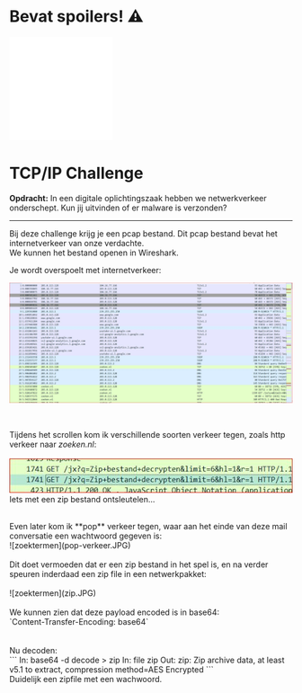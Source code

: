 # **Bevat spoilers!** ⚠️ 

![tcpip-logo](tcpipsvg.svg) 
# TCP/IP Challenge 

**Opdracht:**
In een digitale oplichtingszaak hebben we netwerkverkeer onderschept. Kun jij uitvinden of er malware is verzonden?

<hr>

Bij deze challenge krijg je een pcap bestand. Dit pcap bestand bevat het internetverkeer van onze verdachte.<br> We kunnen het bestand openen in Wireshark.
<br>

Je wordt overspoelt met internetverkeer:
<br>

![netwerk-dump](wireshark.JPG) 

<br>

Tijdens het scrollen kom ik verschillende soorten verkeer tegen, zoals http verkeer naar *zoeken.nl*:
<br><br>
![zoektermen](zoektermen.JPG) 
<br>
Iets met een zip bestand ontsleutelen...
<br> 

<br>
Even later kom ik **pop** verkeer tegen, waar aan het einde van deze mail conversatie een wachtwoord gegeven is:
<br>
![zoektermen](pop-verkeer.JPG) 
<br><br>
Dit doet vermoeden dat er een zip bestand in het spel is, en na verder speuren inderdaad een zip file in een netwerkpakket:
<br><br>
![zoektermen](zip.JPG) 
<br><br>
We kunnen zien dat deze payload encoded is in base64:
<br>
`Content-Transfer-Encoding: base64`
<br><br><br>
Nu decoden: <br>
```
In: base64 -d decode > zip
In: file zip
Out: zip: Zip archive data, at least v5.1 to extract, compression method=AES Encrypted
```
<br>
Duidelijk een zipfile met een wachwoord.
